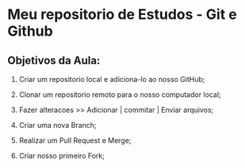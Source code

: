 # Meu repositorio de Estudos - Git e Github

## Objetivos da Aula:

1. Criar um repositorio local e adiciona-lo ao nosso GitHub;

2. Clonar um repositorio remoto para o nosso computador local;

3. Fazer alteracoes >> Adicionar | commitar | Enviar arquivos;

4. Criar uma nova Branch;

5. Realizar um Pull Request e Merge;

6. Criar nosso primeiro Fork;
